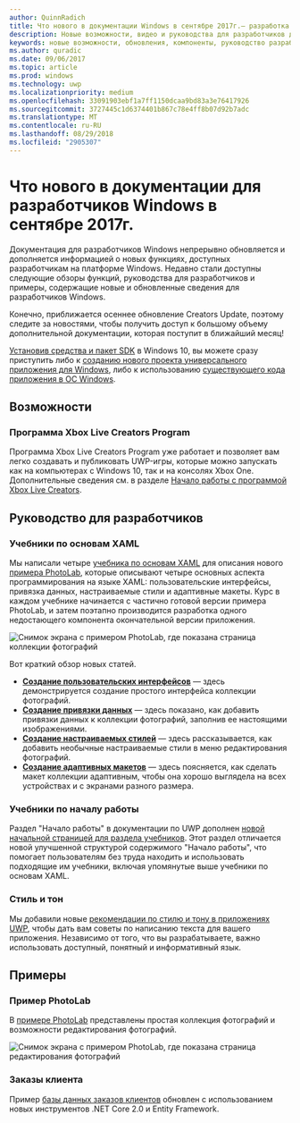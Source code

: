 ```yaml
---
author: QuinnRadich
title: Что нового в документации Windows в сентябре 2017г.— разработка приложений UWP
description: Новые возможности, видео и руководства для разработчиков добавлены в документацию для разработчиков Windows 10 в сентябре 2017г
keywords: новые возможности, обновления, компоненты, руководство разработчика, Windows 10, 1709
ms.author: quradic
ms.date: 09/06/2017
ms.topic: article
ms.prod: windows
ms.technology: uwp
ms.localizationpriority: medium
ms.openlocfilehash: 33091903ebf1a7ff1150dcaa9bd83a3e76417926
ms.sourcegitcommit: 3727445c1d6374401b867c78e4ff8b07d92b7adc
ms.translationtype: MT
ms.contentlocale: ru-RU
ms.lasthandoff: 08/29/2018
ms.locfileid: "2905307"
---
```

# <a name="whats-new-in-the-windows-developer-docs-in-september-2017"></a>Что нового в документации для разработчиков Windows в сентябре 2017г.

Документация для разработчиков Windows непрерывно обновляется и дополняется информацией о новых функциях, доступных разработчикам на платформе Windows. Недавно стали доступны следующие обзоры функций, руководства для разработчиков и примеры, содержащие новые и обновленные сведения для разработчиков Windows.

Конечно, приближается осеннее обновление Creators Update, поэтому следите за новостями, чтобы получить доступ к большому объему дополнительной документации, которая поступит в ближайший месяц!

[Установив средства и пакет SDK](http://go.microsoft.com/fwlink/?LinkId=821431) в Windows 10, вы можете сразу приступить либо к [созданию нового проекта универсального приложения для Windows](../get-started/your-first-app.md), либо к использованию [существующего кода приложения в ОС Windows](../porting/index.md).

## <a name="features"></a>Возможности

### <a name="xbox-live-creators-program"></a>Программа Xbox Live Creators Program

Программа Xbox Live Creators Program уже работает и позволяет вам легко создавать и публиковать UWP-игры, которые можно запускать как на компьютерах с Windows 10, так и на консолях Xbox One. Дополнительные сведения см. в разделе [Начало работы с программой Xbox Live Creators](../xbox-live/get-started-with-creators/get-started-with-xbox-live-creators.md).

## <a name="developer-guidance"></a>Руководство для разработчиков

### <a name="xaml-basics-tutorials"></a>Учебники по основам XAML

Мы написали четыре [учебника по основам XAML](https://docs.microsoft.com/en-us/windows/uwp/get-started/xaml-basics-intro) для описания нового [примера PhotoLab](https://github.com/Microsoft/Windows-appsample-photo-lab), которые описывают четыре основных аспекта программирования на языке XAML: пользовательские интерфейсы, привязка данных, настраиваемые стили и адаптивные макеты. Курс в каждом учебнике начинается с частично готовой версии примера PhotoLab, и затем поэтапно производится разработка одного недостающего компонента окончательной версии приложения. 

![Снимок экрана с примером PhotoLab, где показана страница коллекции фотографий](images/PhotoLab-gallery-page.png)  

Вот краткий обзор новых статей.

+ [**Создание пользовательских интерфейсов**](https://docs.microsoft.com/en-us/windows/uwp/get-started/xaml-basics-ui) — здесь демонстрируется создание простого интерфейса коллекции фотографий.
+ [**Создание привязки данных**](https://docs.microsoft.com/en-us/windows/uwp/get-started/xaml-basics-data-binding) — здесь показано, как добавить привязки данных к коллекции фотографий, заполнив ее настоящими изображениями.
+ [**Создание настраиваемых стилей**](https://docs.microsoft.com/en-us/windows/uwp/get-started/xaml-basics-style) — здесь рассказывается, как добавить необычные настраиваемые стили в меню редактирования фотографий.
+ [**Создание адаптивных макетов**](https://docs.microsoft.com/en-us/windows/uwp/get-started/xaml-basics-adaptive-layout) — здесь поясняется, как сделать макет коллекции адаптивным, чтобы она хорошо выглядела на всех устройствах и с экранами разного размера.

### <a name="get-started-tutorials"></a>Учебники по началу работы

Раздел "Начало работы" в документации по UWP дополнен [новой начальной страницей для раздела учебников](https://docs.microsoft.com/windows/uwp/get-started/create-uwp-apps). Этот раздел отличается новой улучшенной структурой содержимого "Начало работы", что помогает пользователям без труда находить и использовать подходящие им учебники, включая упомянутые выше учебники по основам XAML.

### <a name="voice-and-tone"></a>Стиль и тон

Мы добавили новые [рекомендации по стилю и тону в приложениях UWP](https://docs.microsoft.com/windows/uwp/in-app-help/voice-and-tone), чтобы дать вам советы по написанию текста для вашего приложения. Независимо от того, что вы разрабатываете, важно использовать доступный, понятный и информативный язык.

## <a name="samples"></a>Примеры

### <a name="photolab-sample"></a>Пример PhotoLab

В [примере PhotoLab](https://github.com/Microsoft/windows-appsample-photo-lab) представлены простая коллекция фотографий и возможности редактирования фотографий.

![Снимок экрана с примером PhotoLab, где показана страница редактирования фотографий](images/PhotoLab-editing-page.png)  

### <a name="customer-orders"></a>Заказы клиента

Пример [базы данных заказов клиентов](https://github.com/Microsoft/Windows-appsample-customers-orders-database) обновлен с использованием новых инструментов .NET Core 2.0 и Entity Framework.
